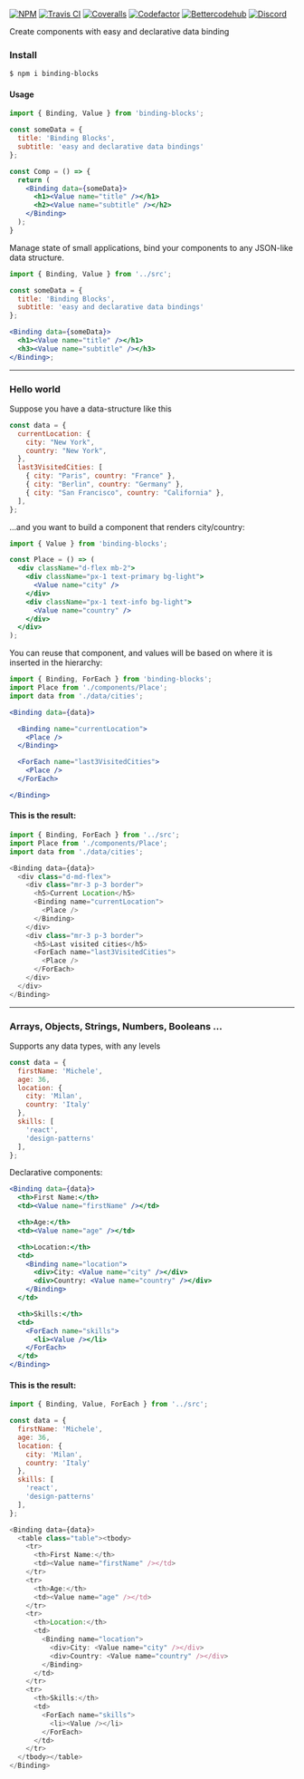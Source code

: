 [![NPM](https://img.shields.io/npm/v/binding-blocks.svg)](https://www.npmjs.org/package/binding-blocks)
[![Travis CI](https://travis-ci.com/staydistributed/binding-blocks.svg?branch=master)](https://travis-ci.com/staydistributed/binding-blocks)
[![Coveralls](https://coveralls.io/repos/github/StayDistributed/binding-blocks/badge.svg?branch=master)](https://coveralls.io/github/StayDistributed/binding-blocks?branch=master)
[![Codefactor](https://www.codefactor.io/repository/github/staydistributed/binding-blocks/badge)](https://www.codefactor.io/repository/github/staydistributed/binding-blocks)
[![Bettercodehub](https://bettercodehub.com/edge/badge/StayDistributed/binding-blocks?branch=master)](https://bettercodehub.com/)
[![Discord](https://img.shields.io/discord/699514717768515645)](https://discord.gg/q4vx7ej)

Create components with easy and declarative data binding

### Install

```bash static
$ npm i binding-blocks
```

#### Usage

```jsx static
import { Binding, Value } from 'binding-blocks';

const someData = {
  title: 'Binding Blocks',
  subtitle: 'easy and declarative data bindings'
};

const Comp = () => {
  return (
    <Binding data={someData}>
      <h1><Value name="title" /></h1>
      <h2><Value name="subtitle" /></h2>
    </Binding>
  );
}
```

Manage state of small applications, bind your components to any JSON-like data structure.

```jsx
import { Binding, Value } from '../src';

const someData = {
  title: 'Binding Blocks',
  subtitle: 'easy and declarative data bindings'
};

<Binding data={someData}>
  <h1><Value name="title" /></h1>
  <h3><Value name="subtitle" /></h3>
</Binding>;
```

---

### Hello world

Suppose you have a data-structure like this

```js static
const data = {
  currentLocation: {
    city: "New York",
    country: "New York",
  },
  last3VisitedCities: [
    { city: "Paris", country: "France" },
    { city: "Berlin", country: "Germany" },
    { city: "San Francisco", country: "California" },
  ],
};
```

...and you want to build a component that renders city/country:

```jsx static
import { Value } from 'binding-blocks';

const Place = () => (
  <div className="d-flex mb-2">
    <div className="px-1 text-primary bg-light">
      <Value name="city" />
    </div>
    <div className="px-1 text-info bg-light">
      <Value name="country" />
    </div>
  </div>
);
```

You can reuse that component, and values will be based on where it is inserted in the hierarchy:

```jsx static
import { Binding, ForEach } from 'binding-blocks';
import Place from './components/Place';
import data from './data/cities';

<Binding data={data}>

  <Binding name="currentLocation">
    <Place />
  </Binding>

  <ForEach name="last3VisitedCities">
    <Place />
  </ForEach>

</Binding>
```

#### This is the result:

```js
import { Binding, ForEach } from '../src';
import Place from './components/Place';
import data from './data/cities';

<Binding data={data}>
  <div class="d-md-flex">
    <div class="mr-3 p-3 border">
      <h5>Current Location</h5>
      <Binding name="currentLocation">
        <Place />
      </Binding>
    </div>
    <div class="mr-3 p-3 border">
      <h5>Last visited cities</h5>
      <ForEach name="last3VisitedCities">
        <Place />
      </ForEach>
    </div>
  </div>
</Binding>
```

---

### Arrays, Objects, Strings, Numbers, Booleans ...

Supports any data types, with any levels

```js static
const data = {
  firstName: 'Michele',
  age: 36,
  location: {
    city: 'Milan',
    country: 'Italy'
  },
  skills: [
    'react',
    'design-patterns'
  ],
};
```

Declarative components:

```jsx static
<Binding data={data}>
  <th>First Name:</th>
  <td><Value name="firstName" /></td>

  <th>Age:</th>
  <td><Value name="age" /></td>

  <th>Location:</th>
  <td>
    <Binding name="location">
      <div>City: <Value name="city" /></div>
      <div>Country: <Value name="country" /></div>
    </Binding>
  </td>

  <th>Skills:</th>
  <td>
    <ForEach name="skills">
      <li><Value /></li>
    </ForEach>
  </td>
</Binding>
```
#### This is the result:

```js
import { Binding, Value, ForEach } from '../src';

const data = {
  firstName: 'Michele',
  age: 36,
  location: {
    city: 'Milan',
    country: 'Italy'
  },
  skills: [
    'react',
    'design-patterns'
  ],
};

<Binding data={data}>
  <table class="table"><tbody>
    <tr>
      <th>First Name:</th>
      <td><Value name="firstName" /></td>
    </tr>
    <tr>
      <th>Age:</th>
      <td><Value name="age" /></td>
    </tr>
    <tr>
      <th>Location:</th>
      <td>
        <Binding name="location">
          <div>City: <Value name="city" /></div>
          <div>Country: <Value name="country" /></div>
        </Binding>
      </td>
    </tr>
    <tr>
      <th>Skills:</th>
      <td>
        <ForEach name="skills">
          <li><Value /></li>
        </ForEach>
      </td>
    </tr>
  </tbody></table>
</Binding>
```

